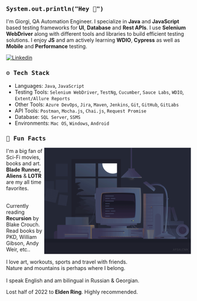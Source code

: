 ### <samp>System.out.println("Hey 👋")</samp>

<p align='left'>

I'm Giorgi, QA Automation Engineer. I specialize in <strong>Java</strong> and <strong>JavaScript</strong> based testing frameworks for <strong>UI</strong>, <strong>Database</strong> and <strong>Rest APIs</strong>. I use <strong>Selenium WebDriver</strong> along with different tools and libraries to build efficient testing solutions. I enjoy <strong>JS</strong> and am actively learning <strong>WDIO</strong>, <strong>Cypress</strong> as well as <strong>Mobile</strong> and <strong>Performance</strong> testing.

</p>

<div align="left">

<a href="https://www.linkedin.com/in/giorgitsereteli/">![Linkedin](https://img.shields.io/badge/LinkedIn-0077B5?style=for-the-badge&logo=linkedin&logoColor=white)</a>

</div>

<h3 align='left'><samp>⚙️ Tech Stack</samp></h3>

- Languages: `Java`, `JavaScript`
- Testing Tools: `Selenium WebDriver`, `TestNg`, `Cucumber`, `Sauce Labs`, `WDIO`, `Extent/Allure Reports`
- Other Tools: `Azure DevOps`, `Jira`, `Maven`, `Jenkins`, `Git`, `GitHub`, `GitLabs`
- API Tools: `Postman`, `Mocha.js`, `Chai.js`, `Request Promise`
- Database: `SQL Server`, `SSMS`
- Environments: `Mac OS`, `Windows`, `Android`

<h3 align='left'><samp>🚀 Fun Facts</samp></h3>

<img align="right" width="400" height="290"  src="assets/code.gif" alt="animated gif with flashing lamp, pc and code on the screen" />
I'm a big fan of Sci-Fi movies, books and art.
<br><strong>Blade Runner, Aliens</strong> & <strong>LOTR</strong> are my all time favorites.
<br><br>

Currently reading <strong>Recursion</strong> by Blake Crouch.<br>Read books by PKD, William Gibson, Andy Weir, etc..
<br><br>
I love art, workouts, sports and travel with friends. <br>Nature and mountains is perhaps where I belong.
<br><br>
I speak English and am bilingual in Russian & Georgian.<br>

Lost half of 2022 to <strong>Elden Ring</strong>. Highly recommended.
